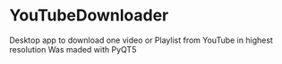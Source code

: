 # YouTubeDownloader
Desktop app to download one video or Playlist from YouTube in highest resolution
Was maded with PyQT5
